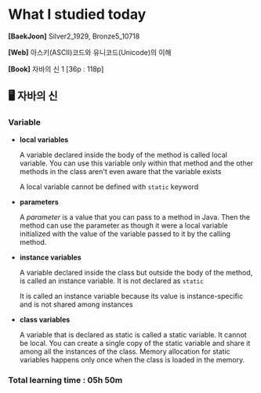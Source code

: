 <h1>What I studied today</h1>

<strong>[BaekJoon]</strong> Silver2_1929, Bronze5_10718

<strong>[Web]</strong>  아스키(ASCII)코드와 유니코드(Unicode)의 이해

<strong>[Book]</strong> 자바의 신 1 [36p : 118p]

<h2>🖥 자바의 신</h2>

<h3>Variable</h3>

* <strong>local variables</strong>

  A variable declared inside the body of the method is called local variable. You can use this variable only within that method and the other methods in the class aren't even aware that the variable exists

  A local variable cannot be defined with ``static`` keyword

* <strong>parameters</strong>

  A *parameter* is a value that you can pass to a method in Java. Then the method can use the parameter as though it were a local variable initialized with the value of the variable passed to it by the calling method.

* <strong>instance variables</strong>

  A variable declared inside the class but outside the body of the method, is called an instance variable. It is not declared as ``static``

  It is called an instance variable because its value is instance-specific and is not shared among instances

* <strong>class variables</strong>

  A variable that is declared as static is called a static variable. It cannot be local. You can create a single copy of the static variable and share it among all the instances of the class. Memory allocation for static variables happens only once when the class is loaded in the memory.

<h3>Total learning time : 05h 50m</h3>


